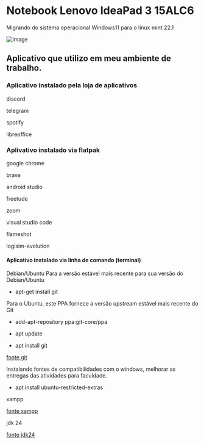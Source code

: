# Notebook Lenovo IdeaPad 3 15ALC6
Migrando do sistema operacional Windows11 para o linux mint 22.1

![image](https://github.com/user-attachments/assets/7aa15574-8e56-4ef7-b96d-eeb7c6cf4dc5)

   
## Aplicativo que utilizo em meu ambiente de trabalho.

### Aplicativo instalado pela loja de aplicativos
discord

telegram

spotify

libreoffice

### Aplivativo instalado via flatpak
google chrome

brave

android studio

freetude

zoom

visual studio code

flameshot

logisim-evolution

#### Aplicativo instalado via linha de comando (terminal)

Debian/Ubuntu
Para a versão estável mais recente para sua versão do Debian/Ubuntu

- apt-get install git

Para o Ubuntu, este PPA fornece a versão upstream estável mais recente do Git

- add-apt-repository ppa:git-core/ppa

- apt update
  
- apt install git

[fonte git ](https://git-scm.com/downloads/linux)

Instalando fontes de compatibilidades com o windows, melhorar as entregas das atividades para faculdade.

- apt install ubuntu-restricted-extras

xampp 

[fonte xampp](https://www.apachefriends.org/pt_br/download_success.html)

jdk 24

[fonte jdk24](https://download.oracle.com/java/24/latest/jdk-24_linux-x64_bin.deb)
